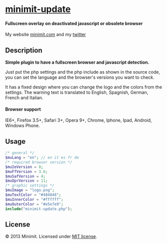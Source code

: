 # [minimit-update](http://www.minimit.com/projects/code/minimit-update-plugin)
#### Fullscreen overlay on deactivated javascript or obsolete browser

My website [minimit.com](http://www.minimit.com) and my [twitter](http://twitter.com/beaver82minimit)

Description
-------
**Simple plugin to have a fullscreen browser and javascript detection.**

Just put the php settings and the php include as shown in the source code, you can set the language and the browser's versions you want to check.

It has a fixed design where you can change the logo and the colors from the settings. The warning text is translated to English, Spagnish, German, French and Italian.

#### Browser support
IE6+, Firefox 3.5+, Safari 3+, Opera 9+, Chrome, Iphone, Ipad, Android, Windows Phone.

Usage
-------

``` php
/* general */
$muLang = "en"; // en it es fr de
/* required browser version */
$muIeVersion = 8;
$muFfVersion = 3.6;
$muSafVersion = 4;
$muOprVersion = 11;
/* graphic settings */
$muImage = "logo.png";
$muTextColor = "#484848";
$muInnerColor = "#ffffff";
$muOuterColor = "#e5e7e9";
include("minimit-update.php");
```

License
-------
© 2013 Minimit. Licensed under [MIT license](http://www.opensource.org/licenses/mit-license.php).


